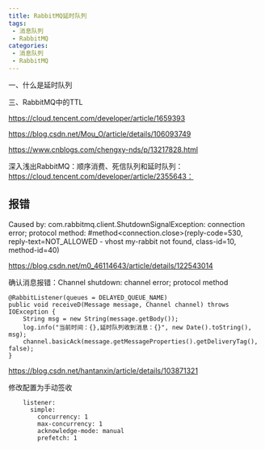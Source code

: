 ```yaml
---
title: RabbitMQ延时队列
tags:
 - 消息队列
 - RabbitMQ
categories: 
 - 消息队列
 - RabbitMQ
---
```





一、什么是延时队列




三、RabbitMQ中的TTL





https://cloud.tencent.com/developer/article/1659393

https://blog.csdn.net/Mou_O/article/details/106093749

https://www.cnblogs.com/chengxy-nds/p/13217828.html

深入浅出RabbitMQ：顺序消费、死信队列和延时队列：https://cloud.tencent.com/developer/article/2355643：







## 报错

Caused by: com.rabbitmq.client.ShutdownSignalException: connection error; protocol method: #method<connection.close>(reply-code=530, reply-text=NOT_ALLOWED - vhost my-rabbit not found, class-id=10, method-id=40)

https://blog.csdn.net/m0_46114643/article/details/122543014





确认消息报错：Channel shutdown: channel error; protocol method

```
@RabbitListener(queues = DELAYED_QUEUE_NAME)
public void receiveD(Message message, Channel channel) throws IOException {
    String msg = new String(message.getBody());
    log.info("当前时间：{},延时队列收到消息：{}", new Date().toString(), msg);
    channel.basicAck(message.getMessageProperties().getDeliveryTag(), false);
}
```

https://blog.csdn.net/hantanxin/article/details/103871321

修改配置为手动签收

~~~
    listener:
      simple:
        concurrency: 1
        max-concurrency: 1
        acknowledge-mode: manual
        prefetch: 1 
~~~

